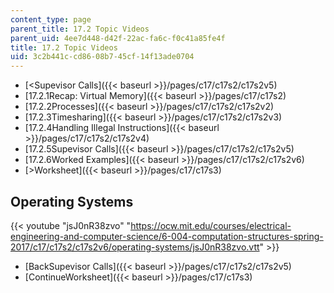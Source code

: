 ```yaml
---
content_type: page
parent_title: 17.2 Topic Videos
parent_uid: 4ee7d448-d42f-22ac-fa6c-f0c41a85fe4f
title: 17.2 Topic Videos
uid: 3c2b441c-cd86-08b7-45cf-14f13ade0704
---
```


*   [<Supevisor Calls]({{< baseurl >}}/pages/c17/c17s2/c17s2v5)
*   [17.2.1Recap: Virtual Memory]({{< baseurl >}}/pages/c17/c17s2)
*   [17.2.2Processes]({{< baseurl >}}/pages/c17/c17s2/c17s2v2)
*   [17.2.3Timesharing]({{< baseurl >}}/pages/c17/c17s2/c17s2v3)
*   [17.2.4Handling Illegal Instructions]({{< baseurl >}}/pages/c17/c17s2/c17s2v4)
*   [17.2.5Supevisor Calls]({{< baseurl >}}/pages/c17/c17s2/c17s2v5)
*   [17.2.6Worked Examples]({{< baseurl >}}/pages/c17/c17s2/c17s2v6)
*   [\>Worksheet]({{< baseurl >}}/pages/c17/c17s3)

Operating Systems
-----------------

{{< youtube "jsJ0nR38zvo" "https://ocw.mit.edu/courses/electrical-engineering-and-computer-science/6-004-computation-structures-spring-2017/c17/c17s2/c17s2v6/operating-systems/jsJ0nR38zvo.vtt" >}}

*   [BackSupevisor Calls]({{< baseurl >}}/pages/c17/c17s2/c17s2v5)
*   [ContinueWorksheet]({{< baseurl >}}/pages/c17/c17s3)